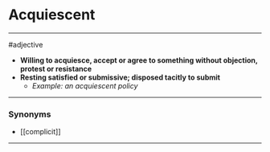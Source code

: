 # Acquiescent
---
#adjective
- **Willing to acquiesce, accept or agree to something without objection, protest or resistance**
- **Resting satisfied or submissive; disposed tacitly to submit**
	- _Example: an acquiescent policy_
---
### Synonyms
- [[complicit]]
---
